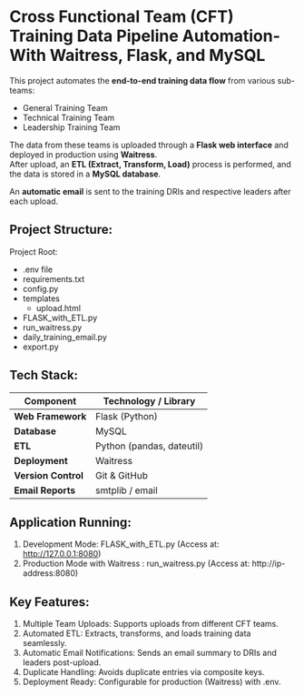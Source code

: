 # **Cross Functional Team (CFT) Training Data Pipeline Automation- With Waitress, Flask, and MySQL**

This project automates the **end-to-end training data flow** from various sub-teams:

- General Training Team  
- Technical Training Team  
- Leadership Training Team  

The data from these teams is uploaded through a **Flask web interface** and deployed in production using **Waitress**.  
After upload, an **ETL (Extract, Transform, Load)** process is performed, and the data is stored in a **MySQL database**.  

An **automatic email** is sent to the training DRIs and respective leaders after each upload.


## **Project Structure**:

Project Root:
- .env file
- requirements.txt
- config.py
- templates
    - upload.html
- FLASK_with_ETL.py
- run_waitress.py
- daily_training_email.py
- export.py

## **Tech Stack**:

| Component        | Technology / Library    |
|-----------------|--------------------------|
| **Web Framework**    | Flask (Python)            |
| **Database**   | MySQL                     |
| **ETL**        | Python (pandas, dateutil) |
| **Deployment** | Waitress                  |
| **Version Control** | Git & GitHub          |
| **Email Reports** | smtplib / email         |


## **Application Running**:

1. Development Mode: FLASK_with_ETL.py (Access at: http://127.0.0.1:8080)
2. Production Mode with Waitress : run_waitress.py (Access at: http://ip-address:8080)

## **Key Features**:

1. Multiple Team Uploads: Supports uploads from different CFT teams.
2. Automated ETL: Extracts, transforms, and loads training data seamlessly.
3. Automatic Email Notifications: Sends an email summary to DRIs and leaders post-upload.
4. Duplicate Handling: Avoids duplicate entries via composite keys.
5. Deployment Ready: Configurable for production (Waitress) with .env.

